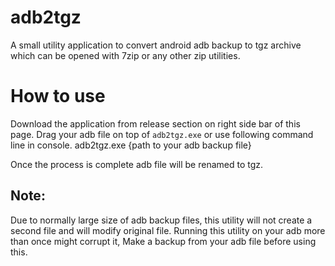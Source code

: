 # adb2tgz
A small utility application to convert android adb backup to tgz archive which can be opened with 7zip or any other zip utilities.


# How to use
Download the application from release section on right side bar of this page.
Drag your adb file on top of `adb2tgz.exe` or use following command line in console.
    adb2tgz.exe {path to your adb backup file}

Once the process is complete adb file will be renamed to tgz.

## Note:

Due to normally large size of adb backup files, this utility will not create a second file and will modify original file.
Running this utility on your adb more than once might corrupt it, Make a backup from your adb file before using this.


